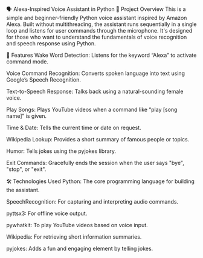 🗣️ Alexa-Inspired Voice Assistant in Python 
📌 Project Overview
This is a simple and beginner-friendly Python voice assistant inspired by Amazon Alexa. Built without multithreading, the assistant runs sequentially in a single loop and listens for user commands through the microphone. It's designed for those who want to understand the fundamentals of voice recognition and speech response using Python.

🚀 Features Wake Word Detection: 
Listens for the keyword “Alexa” to activate command mode.

Voice Command Recognition: Converts spoken language into text using Google’s Speech Recognition.

Text-to-Speech Response: Talks back using a natural-sounding female voice.

Play Songs: Plays YouTube videos when a command like “play [song name]” is given.

Time & Date: Tells the current time or date on request.

Wikipedia Lookup: Provides a short summary of famous people or topics.

Humor: Tells jokes using the pyjokes library.

Exit Commands: Gracefully ends the session when the user says "bye", "stop", or "exit".

🛠 Technologies Used Python: 
The core programming language for building the assistant.

SpeechRecognition: For capturing and interpreting audio commands.

pyttsx3: For offline voice output.

pywhatkit: To play YouTube videos based on voice input.

Wikipedia: For retrieving short information summaries.

pyjokes: Adds a fun and engaging element by telling jokes.

